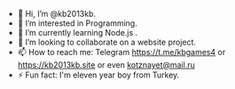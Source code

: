 - 👋 Hi, I’m @kb2013kb.
- 👀 I’m interested in Programming.
- 🌱 I’m currently learning Node.js .
- 💞️ I’m looking to collaborate on a website project.
- 📫 How to reach me: Telegram https://t.me/kbgames4 or https://kb2013kb.site or even kotznayet@mail.ru
- ⚡ Fun fact: I'm eleven year boy from Turkey.
